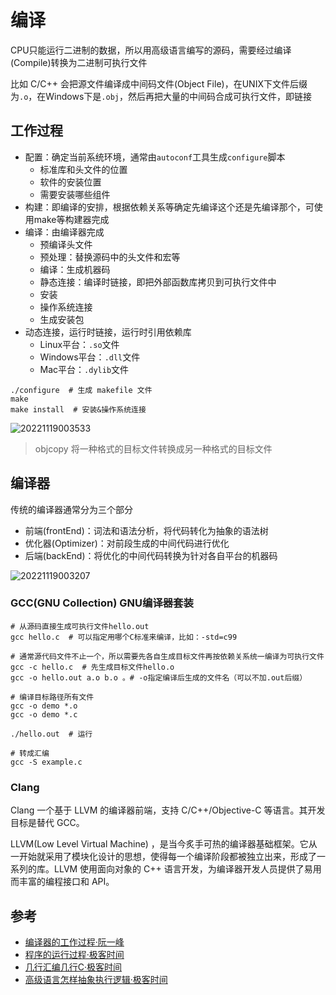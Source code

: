 # 编译

CPU只能运行二进制的数据，所以用高级语言编写的源码，需要经过编译(Compile)转换为二进制可执行文件

比如 C/C++ 会把源文件编译成中间码文件(Object File)，在UNIX下文件后缀为`.o`，在Windows下是`.obj`，然后再把大量的中间码合成可执行文件，即链接

## 工作过程

- 配置：确定当前系统环境，通常由`autoconf`工具生成`configure`脚本
  - 标准库和头文件的位置
  - 软件的安装位置
  - 需要安装哪些组件
- 构建：即编译的安排，根据依赖关系等确定先编译这个还是先编译那个，可使用make等构建器完成
- 编译：由编译器完成
  - 预编译头文件
  - 预处理：替换源码中的头文件和宏等
  - 编译：生成机器码
  - 静态连接：编译时链接，即把外部函数库拷贝到可执行文件中
  - 安装
  - 操作系统连接
  - 生成安装包
- 动态连接，运行时链接，运行时引用依赖库
  - Linux平台：`.so`文件
  - Windows平台：`.dll`文件
  - Mac平台：`.dylib`文件

```shell
./configure  # 生成 makefile 文件
make
make install  # 安装&操作系统连接
```

![20221119003533](http://image.zuoright.com/20221119003533.png)

> objcopy 将一种格式的目标文件转换成另一种格式的目标文件

## 编译器

传统的编译器通常分为三个部分

- 前端(frontEnd)：词法和语法分析，将代码转化为抽象的语法树
- 优化器(Optimizer)：对前段生成的中间代码进行优化
- 后端(backEnd)：将优化的中间代码转换为针对各自平台的机器码

![20221119003207](http://image.zuoright.com/20221119003207.png)

### GCC(GNU Collection) GNU编译器套装

```shell
# 从源码直接生成可执行文件hello.out
gcc hello.c  # 可以指定用哪个C标准来编译，比如：-std=c99

# 通常源代码文件不止一个，所以需要先各自生成目标文件再按依赖关系统一编译为可执行文件
gcc -c hello.c  # 先生成目标文件hello.o
gcc -o hello.out a.o b.o 。# -o指定编译后生成的文件名（可以不加.out后缀）

# 编译目标路径所有文件
gcc -o demo *.o
gcc -o demo *.c

./hello.out  # 运行

# 转成汇编
gcc -S example.c
```

### Clang

Clang 一个基于 LLVM 的编译器前端，支持 C/C++/Objective-C 等语言。其开发目标是替代 GCC。

LLVM(Low Level Virtual Machine) ，是当今炙手可热的编译器基础框架。它从一开始就采用了模块化设计的思想，使得每一个编译阶段都被独立出来，形成了一系列的库。LLVM 使用面向对象的 C++ 语言开发，为编译器开发人员提供了易用而丰富的编程接口和 API。

## 参考

- [编译器的工作过程·阮一峰](https://www.ruanyifeng.com/blog/2014/11/compiler.html)
- [程序的运行过程·极客时间](https://time.geekbang.org/column/article/369457)
- [几行汇编几行C·极客时间](https://time.geekbang.org/column/article/369502)
- [高级语言怎样抽象执行逻辑·极客时间](https://time.geekbang.org/column/article/557209)
